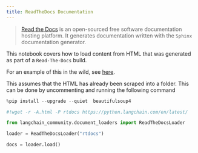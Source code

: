 ```yaml
---
title: ReadTheDocs Documentation
---
```


>[Read the Docs](https://readthedocs.org/) is an open-sourced free software documentation hosting platform. It generates documentation written with the `Sphinx` documentation generator.

This notebook covers how to load content from HTML that was generated as part of a `Read-The-Docs` build.

For an example of this in the wild, see [here](https://github.com/langchain-ai/chat-langchain).

This assumes that the HTML has already been scraped into a folder. This can be done by uncommenting and running the following command

```python
%pip install --upgrade --quiet  beautifulsoup4
```

```python
#!wget -r -A.html -P rtdocs https://python.langchain.com/en/latest/
```

```python
from langchain_community.document_loaders import ReadTheDocsLoader
```

```python
loader = ReadTheDocsLoader("rtdocs")
```

```python
docs = loader.load()
```
